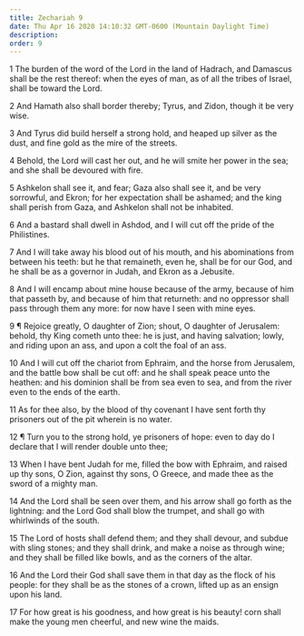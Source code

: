 ```yaml
---
title: Zechariah 9
date: Thu Apr 16 2020 14:10:32 GMT-0600 (Mountain Daylight Time)
description: 
order: 9
---
```


<p>
  1 The burden of the word of the Lord in the land of Hadrach, and Damascus
  shall be the rest thereof: when the eyes of man, as of all the tribes of
  Israel, shall be toward the Lord.
</p>
<p>
  2 And Hamath also shall border thereby; Tyrus, and Zidon, though it be very
  wise.
</p>
<p>
  3 And Tyrus did build herself a strong hold, and heaped up silver as the dust,
  and fine gold as the mire of the streets.
</p>
<p>
  4 Behold, the Lord will cast her out, and he will smite her power in the sea;
  and she shall be devoured with fire.
</p>
<p>
  5 Ashkelon shall see it, and fear; Gaza also shall see it, and be very
  sorrowful, and Ekron; for her expectation shall be ashamed; and the king shall
  perish from Gaza, and Ashkelon shall not be inhabited.
</p>
<p>
  6 And a bastard shall dwell in Ashdod, and I will cut off the pride of the
  Philistines.
</p>
<p>
  7 And I will take away his blood out of his mouth, and his abominations from
  between his teeth: but he that remaineth, even he, shall be for our God, and
  he shall be as a governor in Judah, and Ekron as a Jebusite.
</p>
<p>
  8 And I will encamp about mine house because of the army, because of him that
  passeth by, and because of him that returneth: and no oppressor shall pass
  through them any more: for now have I seen with mine eyes.
</p>
<p>
  9 &#xB6; Rejoice greatly, O daughter of Zion; shout, O daughter of Jerusalem:
  behold, thy King cometh unto thee: he is just, and having salvation; lowly,
  and riding upon an ass, and upon a colt the foal of an ass.
</p>
<p>
  10 And I will cut off the chariot from Ephraim, and the horse from Jerusalem,
  and the battle bow shall be cut off: and he shall speak peace unto the
  heathen: and his dominion shall be from sea even to sea, and from the river
  even to the ends of the earth.
</p>
<p>
  11 As for thee also, by the blood of thy covenant I have sent forth thy
  prisoners out of the pit wherein is no water.
</p>
<p>
  12 &#xB6; Turn you to the strong hold, ye prisoners of hope: even to day do I
  declare that I will render double unto thee;
</p>
<p>
  13 When I have bent Judah for me, filled the bow with Ephraim, and raised up
  thy sons, O Zion, against thy sons, O Greece, and made thee as the sword of a
  mighty man.
</p>
<p>
  14 And the Lord shall be seen over them, and his arrow shall go forth as the
  lightning: and the Lord God shall blow the trumpet, and shall go with
  whirlwinds of the south.
</p>
<p>
  15 The Lord of hosts shall defend them; and they shall devour, and subdue with
  sling stones; and they shall drink, and make a noise as through wine; and they
  shall be filled like bowls, and as the corners of the altar.
</p>
<p>
  16 And the Lord their God shall save them in that day as the flock of his
  people: for they shall be as the stones of a crown, lifted up as an ensign
  upon his land.
</p>
<p>
  17 For how great is his goodness, and how great is his beauty! corn shall make
  the young men cheerful, and new wine the maids.
</p>

